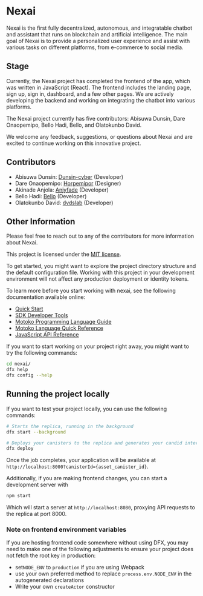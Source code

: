 # Nexai

Nexai is the first fully decentralized, autonomous, and integratable chatbot and assistant that runs on blockchain and artificial intelligence. The main goal of Nexai is to provide a personalized user experience and assist with various tasks on different platforms, from e-commerce to social media.

## Stage

Currently, the Nexai project has completed the frontend of the app, which was written in JavaScript (React). The frontend includes the landing page, sign up, sign in, dashboard, and a few other pages. We are actively developing the backend and working on integrating the chatbot into various platforms.

The Nexai project currently has five contributors: Abisuwa Dunsin, Dare Onaopemipo, Bello Hadi, Bello, and Olatokunbo David. 
<!--We are constantly seeking new contributors who are interested in joining our project and helping us bring our vision to life.-->

We welcome any feedback, suggestions, or questions about Nexai and are excited to continue working on this innovative project.

## Contributors

- Abisuwa Dunsin: [Dunsin-cyber](https://github.com/Dunsin-cyber) (Developer)
- Dare Onaopemipo: [Horpemipor](https://github.com/Horpemipor) (Designer)
- Akinade Anjola: [Anjyfade](https://github.com/anjyfade1) (Developer)
- Bello Hadi: [Bello](https://github.com/Bello2609) (Developer)
- Olatokunbo David: [dvdslab](https://github.com/dvdslab) (Developer)

## Other Information

Please feel free to reach out to any of the contributors for more information about Nexai. 

This project is licensed under the [MIT license](https://opensource.org/licenses/MIT).


To get started, you might want to explore the project directory structure and the default configuration file. Working with this project in your development environment will not affect any production deployment or identity tokens.

To learn more before you start working with nexai, see the following documentation available online:

- [Quick Start](https://sdk.dfinity.org/docs/quickstart/quickstart-intro.html)
- [SDK Developer Tools](https://sdk.dfinity.org/docs/developers-guide/sdk-guide.html)
- [Motoko Programming Language Guide](https://sdk.dfinity.org/docs/language-guide/motoko.html)
- [Motoko Language Quick Reference](https://sdk.dfinity.org/docs/language-guide/language-manual.html)
- [JavaScript API Reference](https://erxue-5aaaa-aaaab-qaagq-cai.raw.ic0.app)

If you want to start working on your project right away, you might want to try the following commands:

```bash
cd nexai/
dfx help
dfx config --help
```

## Running the project locally

If you want to test your project locally, you can use the following commands:

```bash
# Starts the replica, running in the background
dfx start --background

# Deploys your canisters to the replica and generates your candid interface
dfx deploy
```

Once the job completes, your application will be available at `http://localhost:8000?canisterId={asset_canister_id}`.

Additionally, if you are making frontend changes, you can start a development server with

```bash
npm start
```

Which will start a server at `http://localhost:8080`, proxying API requests to the replica at port 8000.

### Note on frontend environment variables

If you are hosting frontend code somewhere without using DFX, you may need to make one of the following adjustments to ensure your project does not fetch the root key in production:

- set`NODE_ENV` to `production` if you are using Webpack
- use your own preferred method to replace `process.env.NODE_ENV` in the autogenerated declarations
- Write your own `createActor` constructor
